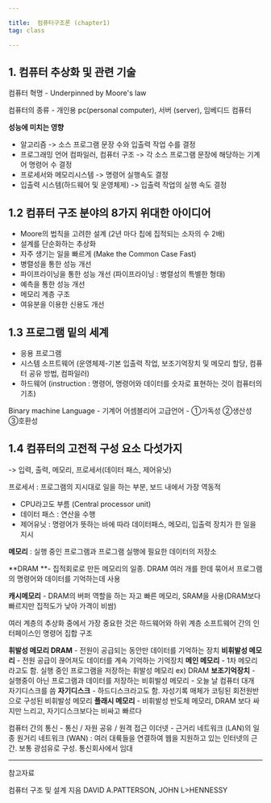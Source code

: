 ```yaml
---

title:  컴퓨터구조론 (chapter1)
tag: class 

---
```


## 1. 컴퓨터 추상화 및 관련 기술
컴퓨터 혁명 - Underpinned by Moore's law

컴퓨터의 종류 - 개인용 pc(personal computer), 서버 (server), 임베디드 컴퓨터

**성능에 미치는 영향**

*	알고리즘 -> 소스 프로그램 문장 수와 입출력 작업 수를 결정
*	프로그래밍 언어 컴파일러, 컴퓨터 구조 -> 각 소스 프로그램 문장에 해당하는 기계어 명령어 수 결정
*	프로세서와 메모리시스템 -> 명령어 실행속도 결정
*	입출력 시스템(하드웨어 및 운영체제) -> 입출력 작업의 실행 속도 결정

## 1.2 컴퓨터 구조 분야의 8가지 위대한 아이디어
*	Moore의 법칙을 고려한 설계 (2년 마다 칩에 집적되는 소자의 수 2배)
*	설계를 단순화하는 추상화
*	자주 생기는 일을 빠르게 (Make the Common Case Fast)
*	병렬성을 통한 성능 개선
*	파이프라이닝을 통한 성능 개선 (파이프라이닝 : 병렬성의 특별한 형태)
*	예측을 통한 성능 개선
*	메모리 계층 구조
*	여유분을 이용한 신용도 개선

## 1.3 프로그램 밑의 세계
*	응용 프로그램
*	시스템 소프트웨어 (운영체제-기본 입출력 작업, 보조기억장치 및 메모리 할당, 컴퓨터 공유 방법, 컴파일러)
*	하드웨어
(instruction : 명령어, 명령어와 데이터를 숫자로 표현하는 것이 컴퓨터의 기초)

Binary machine Language - 기계어
어셈블리어 
고급언어 - ①가독성 ②생산성 ③호환성

## 1.4 컴퓨터의 고전적 구성 요소 다섯가지
-> 입력, 출력, 메모리, 프로세서(데이터 패스, 제어유닛)

프로세서 : 프로그램의 지시대로 일을 하는 부분, 보드 내에서 가장 역동적
*	CPU라고도 부름 (Central processor unit)
*	데이터 패스 : 연산을 수행
*	제어유닛 : 명령어가 뜻하는 바에 따라 데이터패스, 메모리, 입출력 장치가 한 일을 지시


**메모리** : 실행 중인 프로그램과 프로그램 실행에 필요한 데이터의 저장소

**DRAM **- 집적회로로 만든 메모리의 일종. DRAM 여러 개를 한데 묶어서 프로그램의 명령어와 데이터를 기억하는데 사용

**캐시메모리** - DRAM의 버퍼 역할을 하는 자고 빠른 메모리, SRAM을 사용(DRAM보다 빠르지만 집적도가 낮아 가격이 비쌈)

여러 계층의 추상화 중에서 가장 중요한 것은 하드웨어와 하위 계층 소프트웨어 간의 인터페이스인 명령어 집합 구조

**휘발성 메모리 DRAM** - 전원이 공급되는 동안만 데이터를 기억하는 장치
**비휘발성 메모리** - 전원 공급이 끊어져도 데이터를 계속 기억하는 기억장치
**메인 메모리** - 1차 메모리라고도 함. 실행 중인 프로그램을 저장하는 휘발성 메모리 ex) DRAM
**보조기억장치** - 실행중이 아닌 프로그램과 데이터를 저장하는 비휘발성 메모리 - 오늘 날 컴퓨터 대개 자기디스크를 씀
**자기디스크** - 하드디스크라고도 함. 자성기록 매체가 코팅된 회전원반으로 구성된 비휘발성 메모리
**플래시 메모리** - 비휘발성 반도체 메모리, DRAM 보다 싸지만 느리고, 자기디스크보다는 비싸고 빠르다

컴퓨터 간의 통신 - 통신 / 자원 공유 / 원격 접근
이더넷 - 근거리 네트워크 (LAN)의 일종
원거리 네트워크 (WAN) : 여러 대륙들을 연결하여 웹을 지원하고 있는 인터넷의 근간. 보통 광섬유로 구성. 통신회사에서 임대




--------

참고자료

컴퓨터 구조 및 설계 지음 DAVID A.PATTERSON, JOHN L>HENNESSY 
 

